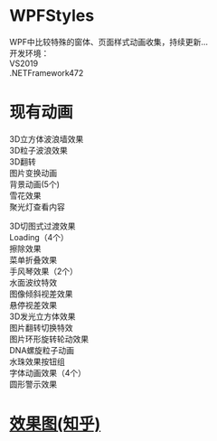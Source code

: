 # WPFStyles
WPF中比较特殊的窗体、页面样式动画收集，持续更新...  
开发环境：  
VS2019  
.NETFramework472  

# 现有动画
3D立方体波浪墙效果  
3D粒子波浪效果  
3D翻转  
图片变换动画  
背景动画(5个)  
雪花效果   
聚光灯查看内容

3D切图式过渡效果  
Loading（4个）  
擦除效果  
菜单折叠效果  
手风琴效果（2个）  
水面波纹特效  
图像倾斜视差效果  
悬停视差效果  
3D发光立方体效果  
图片翻转切换特效  
图片环形旋转轮动效果  
DNA螺旋粒子动画  
水珠效果按钮组  
字体动画效果（4个）  
圆形警示效果  



# [效果图(知乎)](https://zhuanlan.zhihu.com/p/459008647)